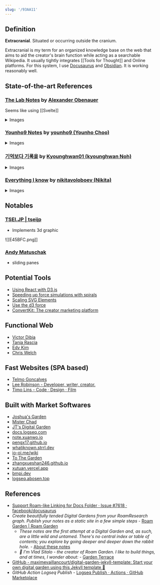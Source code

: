 ```yaml
---
slug: '/93AA11'
---
```


## Definition

**Extracranial**. Situated or occurring outside the cranium.

Extracranial is my term for an organized knowledge base on the web that aims to aid the creator's brain function while acting as a searchable Wikipedia. It usually tightly integrates [[Tools for Thought]] and Online platforms. For this system, I use [Docusaurus](https://docusaurus.io/) and [Obsidian](https://obsidian.md/). It is working reasonably well.

## State-of-the-art References

### [The Lab Notes](https://alexanderobenauer.com/labnotes/000/) by [Alexander Obenauer](https://twitter.com/alexobenauer)

Seems like using [[Svelte]]

<details>
<summary>Images</summary>

![[Pasted image 20221013120518.png]]
![[Pasted image 20221013120525.png]]
![[Pasted image 20221013120530.png]]
![[Pasted image 20221013120747.png]]
![[Pasted image 20221013120810.png]]

</details>

### [Younho9 Notes](https://notes.younho9.com/) by [younho9 (Younho Choo)](https://github.com/younho9)

<details>
<summary>Images</summary>

![[Pasted image 20220925130955.png]]
![[Pasted image 20220925131542.png]]

</details>

### [기억보다 기록을](https://kyounghwan01.github.io) by [Kyounghwan01 (kyounghwan Noh)](https://github.com/Kyounghwan01)

<details>
<summary>Images</summary>

![[Pasted image 20220925131410.png]]

</details>

### [Everything I know](https://wiki.nikiv.dev/) by [nikitavoloboev (Nikita)](https://github.com/nikitavoloboev)

<details>
<summary>Images</summary>

![[Pasted image 20220928232755.png]]

</details>

## Notables

### [TSEI.JP | tseijp](https://tsei.jp/)

- Implements 3d graphic

![[E45BFC.png]]

### [Andy Matuschak](https://notes.andymatuschak.org/About_these_notes)

- sliding panes

## Potential Tools

- [Using React with D3.js](https://wattenberger.com/blog/react-and-d3)
- [Speeding up force simulations with spirals](https://wattenberger.com/blog/spirals)
- [Scaling SVG Elements](https://wattenberger.com/guide/scaling-svg)
- [Use the d3 force](https://wattenberger.com/blog/d3-force)
- [ConvertKit: The creator marketing platform](https://convertkit.com/)

## Functional Web

- [Victor Dibia](https://victordibia.com/)
- [Tania Rascia](https://www.taniarascia.com/)
- [Edy Kim](https://edykim.com/)
- [Chris Welch](https://chriswelch.co/)

## Fast Websites (SPA based)

- [Telmo Goncalves](https://telmo.is/)
- [Lee Robinson - Developer, writer, creator.](https://leerob.io/)
- [Timo Lins - Code · Design · Film](https://timo.sh/)

## Built with Market Softwares

- [Joshua's Garden](https://joschuasgarden.com/50+Slipbox/Welcome!)
- [Mister Chad](https://mister-chad.com/welcome)
- [JT's Digital Garden](https://notes.gnotract.com/00+%F0%9F%A4%AF+Meta/%F0%9F%93%8C+Landing+Page)
- [docs.logseq.com](https://docs.logseq.com/)
- [note.xuanwo.io](https://note.xuanwo.io/)
- [pengx17.github.io](https://pengx17.github.io/knowledge-garden)
- [whatiknown.strrl.dev](https://whatiknown.strrl.dev/)
- [io-oi.me/wiki](https://io-oi.me/wiki)
- [To The Garden](https://tothegarden.vercel.app/page/%E8%8A%B1%E5%9B%AD%E6%BC%AB%E6%AD%A5%20to%20the%20Garden)
- [zhangxueshan246.github.io](https://zhangxueshan246.github.io/#/)
- [xutuan.vercel.app](https://xutuan.vercel.app/#/page/logseq%E4%BD%BF%E7%94%A8%E7%BB%8F%E9%AA%8C%E5%88%86%E4%BA%AB)
- [bmpi.dev](https://www.bmpi.dev/)
- [logseq.abosen.top](https://logseq.abosen.top/#/page/README)

## References

- [Support Roam-like Linking for Docs Folder · Issue #7618 · facebook/docusaurus](https://github.com/facebook/docusaurus/issues/7618)
- _Create beautifully tended Digital Gardens from your RoamResearch graph. Publish your notes as a static site in a few simple steps_ - [Roam Garden | Roam Garden](https://roam.garden/)
  - _These notes are the first attempt at a Digital Garden and, as such, are a little wild and untamed. There's no central index or table of contents; you explore by going deeper and deeper down the rabbit hole._ - [About these notes](https://matt.roam.garden/)
  - _👋 I'm Vlad Sitalo - the creator of Roam Garden. I like to build things, and at times, I wonder about:_ - [Garden Terrace](https://vlad.roam.garden/)
- [GitHub - maximevaillancourt/digital-garden-jekyll-template: Start your own digital garden using this Jekyll template 🌱](https://github.com/maximevaillancourt/digital-garden-jekyll-template)
- _GitHub Action Logseq Publish_ - [Logseq Publish · Actions · GitHub Marketplace](https://github.com/marketplace/actions/logseq-publish)
